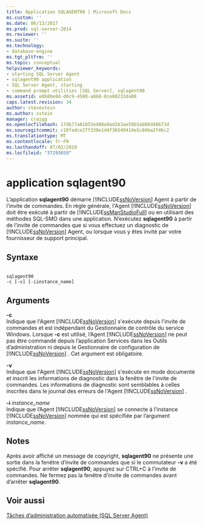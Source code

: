 ```yaml
---
title: Application SQLAGENT90 | Microsoft Docs
ms.custom: ''
ms.date: 06/13/2017
ms.prod: sql-server-2014
ms.reviewer: ''
ms.suite: ''
ms.technology:
- database-engine
ms.tgt_pltfrm: ''
ms.topic: conceptual
helpviewer_keywords:
- starting SQL Server Agent
- sqlagent90 application
- SQL Server Agent, starting
- command prompt utilities [SQL Server], sqlagent90
ms.assetid: e8b80e8d-d0c9-4500-a868-0ce08233da08
caps.latest.revision: 34
author: stevestein
ms.author: sstein
manager: craigg
ms.openlocfilehash: 17db77a81855e408e0ad263ae59b5ab06d40673d
ms.sourcegitcommit: c18fadce27f330e1d4f36549414e5c84ba2f46c2
ms.translationtype: MT
ms.contentlocale: fr-FR
ms.lasthandoff: 07/02/2018
ms.locfileid: "37293659"
---
```

# <a name="sqlagent90-application"></a>application sqlagent90
  L’application **sqlagent90** démarre [!INCLUDE[ssNoVersion](../includes/ssnoversion-md.md)] Agent à partir de l’invite de commandes. En règle générale, l'Agent [!INCLUDE[ssNoVersion](../includes/ssnoversion-md.md)] doit être exécuté à partir de [!INCLUDE[ssManStudioFull](../includes/ssmanstudiofull-md.md)] ou en utilisant des méthodes SQL-SMO dans une application. N’exécutez **sqlagent90** à partir de l’invite de commandes que si vous effectuez un diagnostic de [!INCLUDE[ssNoVersion](../includes/ssnoversion-md.md)] Agent, ou lorsque vous y êtes invité par votre fournisseur de support principal.  
  
## <a name="syntax"></a>Syntaxe  
  
```  
  
sqlagent90  
-c [-v] [-iinstance_name]  
```  
  
## <a name="arguments"></a>Arguments  
 **-c**  
 Indique que l'Agent [!INCLUDE[ssNoVersion](../includes/ssnoversion-md.md)] s'exécute depuis l'invite de commandes et est indépendant du Gestionnaire de contrôle du service Windows. Lorsque **-c** est utilisé, l’Agent [!INCLUDE[ssNoVersion](../includes/ssnoversion-md.md)] ne peut pas être commandé depuis l’application Services dans les Outils d’administration ni depuis le Gestionnaire de configuration de [!INCLUDE[ssNoVersion](../includes/ssnoversion-md.md)] . Cet argument est obligatoire.  
  
 **-v**  
 Indique que l'Agent [!INCLUDE[ssNoVersion](../includes/ssnoversion-md.md)] s'exécute en mode documenté et inscrit les informations de diagnostic dans la fenêtre de l'invite de commandes. Les informations de diagnostic sont semblables à celles inscrites dans le journal des erreurs de l'Agent [!INCLUDE[ssNoVersion](../includes/ssnoversion-md.md)] .  
  
 **-i** *instance_name*  
 Indique que l’Agent [!INCLUDE[ssNoVersion](../includes/ssnoversion-md.md)] se connecte à l’instance [!INCLUDE[ssNoVersion](../includes/ssnoversion-md.md)] nommée qui est spécifiée par l’argument *instance_name*.  
  
## <a name="remarks"></a>Notes  
 Après avoir affiché un message de copyright, **sqlagent90** ne présente une sortie dans la fenêtre d’invite de commandes que si le commutateur **-v** a été spécifié. Pour arrêter **sqlagent90**, appuyez sur CTRL+C à l’invite de commandes. Ne fermez pas la fenêtre d’invite de commandes avant d’arrêter **sqlagent90**.  
  
## <a name="see-also"></a>Voir aussi  
 [Tâches d’administration automatisée &#40;SQL Server Agent&#41;](../ssms/agent/automated-administration-tasks-sql-server-agent.md)  
  
  
